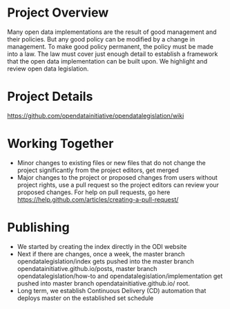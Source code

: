 # Project Overview
Many open data implementations are the result of good management and their policies. But any good policy can be modified by a change in management. To make good policy permanent, the policy must be made into a law. The law must cover just enough detail to establish a framework that the open data implementation can be built upon. We highlight and review open data legislation.

# Project Details
https://github.com/opendatainitiative/opendatalegislation/wiki

# Working Together
* Minor changes to existing files or new files that do not change the project significantly from the project editors, get merged
* Major changes to the project or proposed changes from users without project rights, use a pull request so the project editors can review your proposed changes. For help on pull requests, go here https://help.github.com/articles/creating-a-pull-request/

# Publishing
* We started by creating the index directly in the ODI website
* Next if there are changes, once a week, the master branch opendatalegislation/index gets pushed into the master branch opendatainitiative.github.io/posts, master branch opendatalegislation/how-to and opendatalegislation/implementation get pushed  into master branch opendatainitiative.github.io/ root.
* Long term, we establish Continuous Delivery (CD) automation that deploys master on the established set schedule
